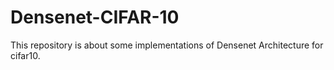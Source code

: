 # Densenet-CIFAR-10
This repository is about some implementations of Densenet Architecture for cifar10.
